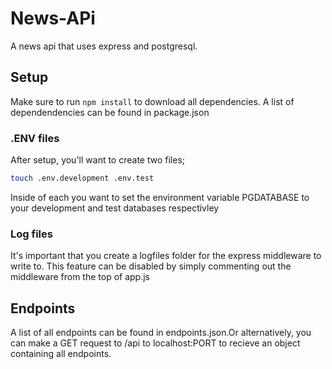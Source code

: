 # News-APi

A news api that uses express and postgresql.

## Setup

Make sure to run `npm install` to download all dependencies. A list of dependendencies can be found in package.json

### .ENV files

After setup, you'll want to create two files;

```bash
touch .env.development .env.test
```

Inside of each you want to set the environment variable PGDATABASE to your development and test databases respectivley

### Log files

It's important that you create a logfiles folder for the express middleware to write to. This feature can be disabled by simply commenting out the middleware from the top of app.js

## Endpoints

A list of all endpoints can be found in endpoints.json.Or alternatively, you can make a GET request to /api to localhost:PORT to recieve an object containing all endpoints.
